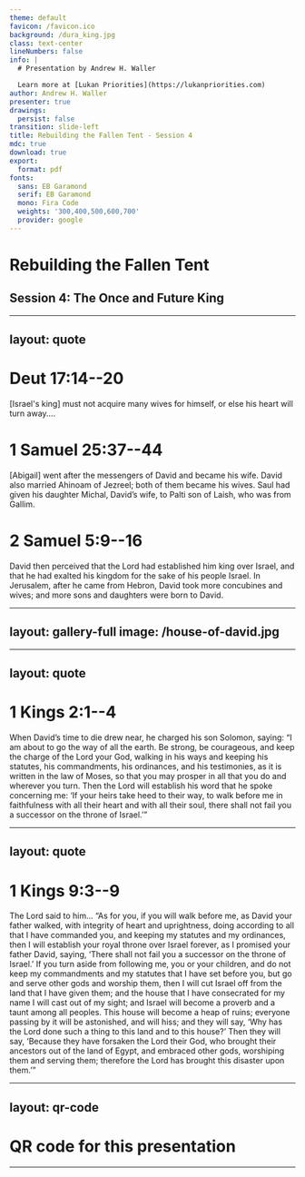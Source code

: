```yaml
---
theme: default
favicon: /favicon.ico
background: /dura_king.jpg
class: text-center
lineNumbers: false
info: |
  # Presentation by Andrew H. Waller

  Learn more at [Lukan Priorities](https://lukanpriorities.com)
author: Andrew H. Waller
presenter: true
drawings:
  persist: false
transition: slide-left
title: Rebuilding the Fallen Tent - Session 4
mdc: true
download: true
export:
  format: pdf
fonts:
  sans: EB Garamond
  serif: EB Garamond
  mono: Fira Code
  weights: '300,400,500,600,700'
  provider: google
---
```


# Rebuilding the Fallen Tent

## Session 4: The Once and Future King

---
layout: quote 
---

# Deut 17:14--20
\[Israel's king\] must not acquire many wives for himself, or else his heart will turn away\.\.\.\.

# 1 Samuel 25:37--44
\[Abigail\] went after the messengers of David and became his wife. 
David also married Ahinoam of Jezreel; both of them became his wives.
Saul had given his daughter Michal, David’s wife, to Palti son of Laish, who was from Gallim.

# 2 Samuel 5:9--16
David then perceived that the <sc>Lord</sc> had established him king over Israel, and that he had exalted his kingdom for the sake of his people Israel. 
In Jerusalem, after he came from Hebron, David took more concubines and wives; and more sons and daughters were born to David.

---
layout: gallery-full
image: /house-of-david.jpg
---

---
layout: quote
---

# 1 Kings 2:1--4
When David’s time to die drew near, he charged his son Solomon, saying: “I am about to go the way of all the earth.
Be strong, be courageous, and keep the charge of the <sc>Lord</sc> your God, walking in his ways and keeping his statutes, his commandments, his ordinances, and his testimonies, as it is written in the law of Moses, so that you may prosper in all that you do and wherever you turn.
Then the <sc>Lord</sc> will establish his word that he spoke concerning me: ‘If your heirs take heed to their way, to walk before me in faithfulness with all their heart and with all their soul, there shall not fail you a successor on the throne of Israel.’”

---
layout: quote
---

# 1 Kings 9:3--9
The <sc>Lord</sc> said to him... “As for you, if you will walk before me, as David your father walked, with integrity of heart and uprightness, doing according to all that I have commanded you, and keeping my statutes and my ordinances, then I will establish your royal throne over Israel forever, as I promised your father David, saying, ‘There shall not fail you a successor on the throne of Israel.’ 
If you turn aside from following me, you or your children, and do not keep my commandments and my statutes that I have set before you, but go and serve other gods and worship them, then I will cut Israel off from the land that I have given them; and the house that I have consecrated for my name I will cast out of my sight; and Israel will become a proverb and a taunt among all peoples.
This house will become a heap of ruins; everyone passing by it will be astonished, and will hiss; and they will say, ‘Why has the <sc>Lord</sc> done such a thing to this land and to this house?’
Then they will say, ‘Because they have forsaken the <sc>Lord</sc> their God, who brought their ancestors out of the land of Egypt, and embraced other gods, worshiping them and serving them; therefore the <sc>Lord</sc> has brought this disaster upon them.’” 

<!--
* The fate of the nation is wrapped up in God's covenant with David and his descendants.
* Also note that David is spoken of in basically positive terms and the questionable history of the end of David's reign is elided in favor of a more general focus on the covanantal relationship between God and David's house.
  * The completion of the temple is consistently referred to as a fulfillment of God's promises to David, so the reaffirmation of those promises to Solomon and an exhortation to maintain faithfulness is natural here.
-->

---
layout: qr-code
---
# QR code for this presentation
---

